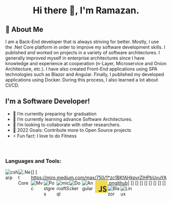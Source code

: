 <h1 align="center"> Hi there 👋, I'm Ramazan. </h1>

## 🚀 About Me 
   I am a Back-End developer that is always striving for better. Mostly, I use the .Net Core platform in order to improve my software development skills. I published  and  worked on projects in a variety of software architectures. I generally improved myself in enterprise architectures since I have knowledge and experience at cooperation (n-Layer, Microservice and Onion Architecture, etc.). I have also created Front-End applications using SPA technologies such as Blazor and Angular. Finally, I published my developed applications using Docker. During this process, I also learned a lot about CI/CD.


## I'm a Software Developer!
 
- 🔭 I’m currently preparing for graduation
- 🌱 I’m currently learning advance Software Architectures.
- 👯 I’m looking to collaborate with other researchers.
- 🥅 2022 Goals: Contribute more to Open Source projects
- ⚡ Fun fact: I love to do Fitness
<br />

### Languages and Tools:
[<img align="left" alt="csharp" width="40px" src="https://upload.wikimedia.org/wikipedia/commons/thumb/0/0d/C_Sharp_wordmark.svg/240px-C_Sharp_wordmark.svg.png"/>] 
[<img align="left" alt=".Net Core" width="40px" src="https://miro.medium.com/max/750/1*zc1BKfAHkpvrZlHPbUvuYA.png"/>https://miro.medium.com/max/750/1*zc1BKfAHkpvrZlHPbUvuYA.pngithub]
[<img align="left" alt="Mvc" width="40px" src="https://www.ismailgursoy.com.tr/wp-content/uploads/2020/08/asp-net-core-mvc-1.jpg"/>] 
[<img align="left" alt="Postgres" width="40px" src="https://upload.wikimedia.org/wikipedia/commons/thumb/2/29/Postgresql_elephant.svg/1200px-Postgresql_elephant.svg.png"/>] 
[<img align="left" alt="microsftSql" width="40px" src="http://blog.inetmar.com/wp-content/uploads/2017/10/MSSQLServer.png"/>] 
[<img align="left" alt="Docker" width="40px" src="https://miro.medium.com/max/336/1*glD7bNJG3SlO0_xNmSGPcQ.png"/>] 
[<img align="left" alt="Angular" width="40px" src="https://miro.medium.com/max/760/1*IpJblEKT0Rbrg61W_LM0-A.png"/>] 
[<img align="left" alt="JavaScript" width="40px" src="https://github.com/devicons/devicon/blob/master/icons/javascript/javascript-original.svg"/>] 
[<img align="left" alt="Blazor" width="40px" src="https://www.howtogeek.com/wp-content/uploads/csit/2021/08/bca5f5f6-1.png?width=1198&trim=1,1&bg-color=000&pad=1,1"/>] 
[<img align="left" alt="Linux" width="40px" src="https://upload.wikimedia.org/wikipedia/commons/thumb/3/35/Tux.svg/1200px-Tux.svg.png"/>]

 

